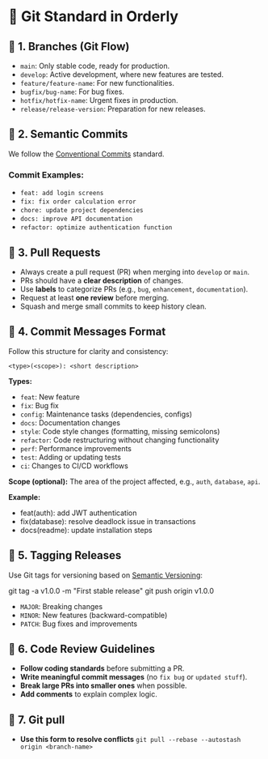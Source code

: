 # 🚀 Git Standard in Orderly  

## 🔹 1. Branches (Git Flow)  
- `main`: Only stable code, ready for production.  
- `develop`: Active development, where new features are tested.  
- `feature/feature-name`: For new functionalities.  
- `bugfix/bug-name`: For bug fixes.  
- `hotfix/hotfix-name`: Urgent fixes in production.  
- `release/release-version`: Preparation for new releases.  

## 🔹 2. Semantic Commits  
We follow the [Conventional Commits](https://www.conventionalcommits.org/) standard.  

### Commit Examples:  
- `feat: add login screens`  
- `fix: fix order calculation error`  
- `chore: update project dependencies`  
- `docs: improve API documentation`  
- `refactor: optimize authentication function`  

## 🔹 3. Pull Requests  
- Always create a pull request (PR) when merging into `develop` or `main`.  
- PRs should have a **clear description** of changes.  
- Use **labels** to categorize PRs (e.g., `bug`, `enhancement`, `documentation`).  
- Request at least **one review** before merging.  
- Squash and merge small commits to keep history clean.  

## 🔹 4. Commit Messages Format  
Follow this structure for clarity and consistency:  

`<type>(<scope>): <short description>`

**Types:**  
- `feat`: New feature  
- `fix`: Bug fix  
- `config`: Maintenance tasks (dependencies, configs)  
- `docs`: Documentation changes  
- `style`: Code style changes (formatting, missing semicolons)  
- `refactor`: Code restructuring without changing functionality  
- `perf`: Performance improvements  
- `test`: Adding or updating tests  
- `ci`: Changes to CI/CD workflows  

**Scope (optional):** The area of the project affected, e.g., `auth`, `database`, `api`.  

**Example:**  

- feat(auth): add JWT authentication
- fix(database): resolve deadlock issue in transactions
- docs(readme): update installation steps


## 🔹 5. Tagging Releases  
Use Git tags for versioning based on [Semantic Versioning](https://semver.org/):  

git tag -a v1.0.0 -m "First stable release" git push origin v1.0.0

- `MAJOR`: Breaking changes  
- `MINOR`: New features (backward-compatible)  
- `PATCH`: Bug fixes and improvements  

## 🔹 6. Code Review Guidelines  
- **Follow coding standards** before submitting a PR.  
- **Write meaningful commit messages** (no `fix bug` or `updated stuff`).  
- **Break large PRs into smaller ones** when possible.  
- **Add comments** to explain complex logic.  

## 🔹 7. Git pull
- **Use this form to resolve conflicts** `git pull --rebase --autostash origin <branch-name>`